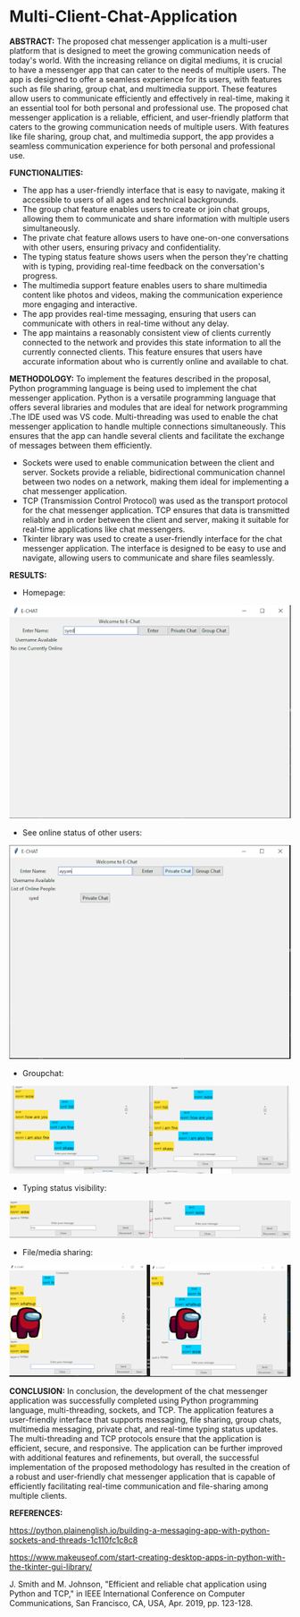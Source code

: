 # Multi-Client-Chat-Application

**ABSTRACT:**
The proposed chat messenger application is a multi-user platform that is designed to meet the growing communication needs of today's world. With the increasing reliance on digital mediums, it is crucial to have a messenger app that can cater to the needs of multiple users. The app is designed to offer a seamless experience for its users, with features such as file sharing, group chat, and multimedia support. These features allow users to communicate efficiently and effectively in real-time, making it an essential tool for both personal and professional use. The proposed chat messenger application is a reliable, efficient, and user-friendly platform that caters to the growing communication needs of multiple users. With features like file sharing, group chat, and multimedia support, the app provides a seamless communication experience for both personal and professional use.

**FUNCTIONALITIES:**
- The app has a user-friendly interface that is easy to navigate, making it accessible to users of all ages and technical backgrounds.
- The group chat feature enables users to create or join chat groups, allowing them to communicate and share information with multiple users simultaneously.
- The private chat feature allows users to have one-on-one conversations with other users, ensuring privacy and confidentiality.
- The typing status feature shows users when the person they're chatting with is typing, providing real-time feedback on the conversation's progress.
- The multimedia support feature enables users to share multimedia content like photos and videos, making the communication experience more engaging and interactive.
- The app provides real-time messaging, ensuring that users can communicate with others in real-time without any delay.
- The app maintains a reasonably consistent view of clients currently connected to the network and provides this state information to all the currently connected clients. This feature ensures that users have accurate 
  information about who is currently online and available to chat.


**METHODOLOGY:**
To implement the features described in the proposal, Python programming language is being used to implement the chat messenger application. Python is a versatile programming language that offers several libraries and modules that are ideal for network programming .The IDE used was VS code.
Multi-threading was used to enable the chat messenger application to handle multiple connections simultaneously. This ensures that the app can handle several clients and facilitate the exchange of messages between them efficiently.

- Sockets were used to enable communication between the client and server. Sockets provide a reliable, bidirectional communication channel between two nodes on a network, making them ideal for implementing a chat messenger application.
- TCP (Transmission Control Protocol) was used as the transport protocol for the chat messenger application. TCP ensures that data is transmitted reliably and in order between the client and server, making it suitable for real-time applications like chat messengers.
- Tkinter library was used to create a user-friendly interface for the chat messenger application. The interface is designed to be easy to use and navigate, allowing users to communicate and share files seamlessly.

**RESULTS:**

- Homepage:

![Home](https://github.com/mfahad960/Multi-Client-Chat-Application/blob/main/home.png)

- See online status of other users:
  
![Status](https://github.com/mfahad960/Multi-Client-Chat-Application/blob/main/online.png)

- Groupchat:

![Group](https://github.com/mfahad960/Multi-Client-Chat-Application/blob/main/chat.png)

- Typing status visibility:

![Status](https://github.com/mfahad960/Multi-Client-Chat-Application/blob/main/typing.png)

- File/media sharing:

![Media](https://github.com/mfahad960/Multi-Client-Chat-Application/blob/main/fileshare.png)

**CONCLUSION:**
In conclusion, the development of the chat messenger application was successfully completed using Python programming language, multi-threading, sockets, and TCP. The application features a user-friendly interface that supports messaging, file sharing, group chats, multimedia messaging, private chat, and real-time typing status updates. The multi-threading and TCP protocols ensure that the application is efficient, secure, and responsive. The application can be further improved with additional features and refinements, but overall, the successful implementation of the proposed methodology has resulted in the creation of a robust and user-friendly chat messenger application that is capable of efficiently facilitating real-time communication and file-sharing among multiple clients.

**REFERENCES:**

https://python.plainenglish.io/building-a-messaging-app-with-python-sockets-and-threads-1c110fc1c8c8

https://www.makeuseof.com/start-creating-desktop-apps-in-python-with-the-tkinter-gui-library/

J. Smith and M. Johnson, "Efficient and reliable chat application using Python and TCP," in IEEE International Conference on Computer Communications, San Francisco, CA, USA, Apr. 2019, pp. 123-128. 
